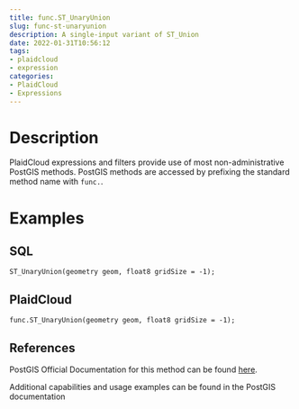 ```yaml
---
title: func.ST_UnaryUnion
slug: func-st-unaryunion
description: A single-input variant of ST_Union
date: 2022-01-31T10:56:12
tags:
- plaidcloud
- expression
categories:
- PlaidCloud
- Expressions
---
```



# Description


PlaidCloud expressions and filters provide use of most non-administrative PostGIS methods. PostGIS methods are accessed by prefixing the standard method name with `func.`.



# Examples


## SQL



```
ST_UnaryUnion(geometry geom, float8 gridSize = -1);
```

  



## PlaidCloud



```
func.ST_UnaryUnion(geometry geom, float8 gridSize = -1);
```

  



## References


PostGIS Official Documentation for this method can be found [here](https://postgis.net/docs/manual-3.1/ST_UnaryUnion.html).



Additional capabilities and usage examples can be found in the PostGIS documentation

